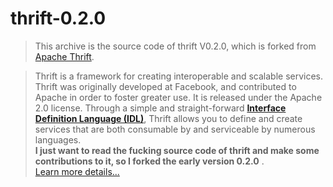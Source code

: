 thrift-0.2.0
============================

> This archive is the source code of thrift V0.2.0, which is forked from [Apache Thrift](http://thrift.apache.org).<br> 


> Thrift is a framework for creating interoperable and scalable services. <br> 
> Thrift was originally developed at Facebook, and contributed to Apache in order to foster greater use.
> It is released under the Apache 2.0 license.
> Through a simple and straight-forward [**Interface Definition Language (IDL)**](https://en.wikipedia.org/wiki/Interface_description_language), 
> Thrift allows you to define and create services that are both consumable by and serviceable by numerous languages.
> <br> 
> **I just want to read the fucking source code of thrift and make some contributions to it, so I forked the early version 0.2.0** .
<br>[Learn more details...](http://thrift.apache.org)

